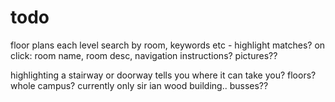 # todo

floor plans each level
search by room, keywords etc - highlight matches?
on click: room name, room desc, navigation instructions?  pictures??

highlighting a stairway or doorway tells you where it can take you? floors?
whole campus? currently only sir ian wood building.. busses??
